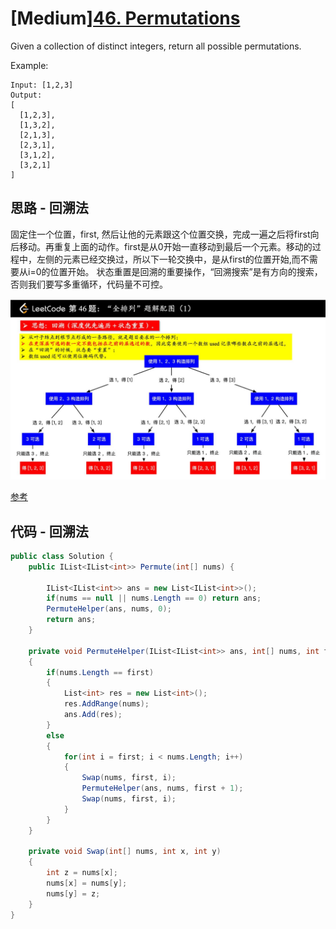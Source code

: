 # [Medium][46. Permutations](https://leetcode.com/problems/permutations/)

Given a collection of distinct integers, return all possible permutations.

Example:

```text
Input: [1,2,3]
Output:
[
  [1,2,3],
  [1,3,2],
  [2,1,3],
  [2,3,1],
  [3,1,2],
  [3,2,1]
]
```

## 思路 - 回溯法

固定住一个位置，first, 然后让他的元素跟这个位置交换，完成一遍之后将first向后移动。再重复上面的动作。first是从0开始一直移动到最后一个元素。移动的过程中，左侧的元素已经交换过，所以下一轮交换中，是从first的位置开始,而不需要从i=0的位置开始。
状态重置是回溯的重要操作，“回溯搜索”是有方向的搜索，否则我们要写多重循环，代码量不可控。

![img](image/backtrace.jpg)

[参考](https://leetcode-cn.com/problems/permutations/solution/quan-pai-lie-by-leetcode/)

## 代码 - 回溯法

```csharp
public class Solution {
    public IList<IList<int>> Permute(int[] nums) {

        IList<IList<int>> ans = new List<IList<int>>();
        if(nums == null || nums.Length == 0) return ans;
        PermuteHelper(ans, nums, 0);
        return ans;
    }

    private void PermuteHelper(IList<IList<int>> ans, int[] nums, int first)
    {
        if(nums.Length == first)
        {
            List<int> res = new List<int>();
            res.AddRange(nums);
            ans.Add(res);
        }
        else
        {
            for(int i = first; i < nums.Length; i++)
            {
                Swap(nums, first, i);
                PermuteHelper(ans, nums, first + 1);
                Swap(nums, first, i);
            }
        }
    }

    private void Swap(int[] nums, int x, int y)
    {
        int z = nums[x];
        nums[x] = nums[y];
        nums[y] = z;
    }
}
```
